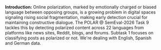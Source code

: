 **Introduction:**
Online polarization, marked by emotionally charged or biased language between opposing groups, is a growing problem in digital spaces signaling  rising social fragmentation, making early detection crucial for maintaining constructive dialogue.
The POLAR @ SemEval-2026 Task 9 tackles this by detecting polarized content across 22 languages from platforms like news sites, Reddit, blogs, and forums. Subtask 1 focuses on classifying posts as polarized or not. We're dealing with English, Spanish and German data.
